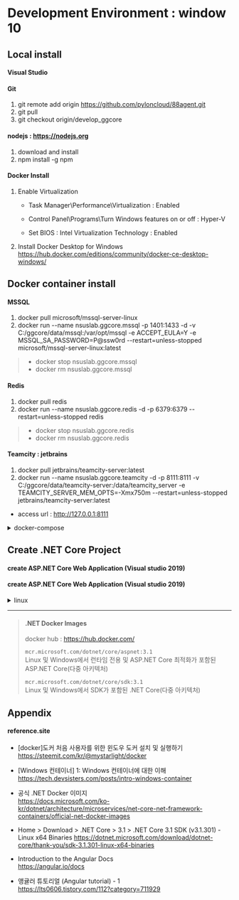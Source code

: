 # Development Environment : window 10

## Local install 

#### Visual Studio

#### Git
1. git remote add origin https://github.com/pyloncloud/88agent.git  
1. git pull  
1. git checkout origin/develop_ggcore  

#### nodejs : https://nodejs.org
1. download and install  
1. npm install -g npm

#### Docker Install
1. Enable Virtualization
   - Task Manager\Performance\Virtualization : Enabled  
   - Control Panel\Programs\Turn Windows features on or off : Hyper-V  

   - Set BIOS : Intel Virtualization Technology : Enabled  

1. Install Docker Desktop for Windows  
   https://hub.docker.com/editions/community/docker-ce-desktop-windows/  

## Docker container install 

#### MSSQL
1. docker pull microsoft/mssql-server-linux
1. docker run --name nsuslab.ggcore.mssql -p 1401:1433 -d -v C:/ggcore/data/mssql:/var/opt/mssql -e ACCEPT_EULA=Y -e MSSQL_SA_PASSWORD=P@ssw0rd --restart=unless-stopped microsoft/mssql-server-linux:latest

>- docker stop nsuslab.ggcore.mssql
>- docker rm nsuslab.ggcore.mssql

#### Redis
1. docker pull redis
1. docker run --name nsuslab.ggcore.redis -d -p 6379:6379 --restart=unless-stopped redis

>- docker stop nsuslab.ggcore.redis
>- docker rm nsuslab.ggcore.redis

#### Teamcity : jetbrains
1. docker pull jetbrains/teamcity-server:latest
1. docker run --name nsuslab.ggcore.teamcity -d -p 8111:8111 -v C:/ggcore/data/teamcity-server:/data/teamcity_server -e TEAMCITY_SERVER_MEM_OPTS=-Xmx750m --restart=unless-stopped jetbrains/teamcity-server:latest

- access url : http://127.0.0.1:8111

<details>
<summary>docker-compose</summary>
<div markdown="1">
   
>vi docker-compose.yml
>```
>version: '2'
>services:
>  server:
>    image: 'jetbrains/teamcity-server'
>    volumes: 
>      - 'C:/ggcore/data/teamcity-server:/data/teamcity_server/datadir'
>      - 'C:/ggcore/data/teamcity-server:/data/teamcity_server/logs'
>    ports:
>      - 8111:8111
>    environment:
>      - TEAMCITY_SERVER_MEM_OPTS="-Xmx750m"
>  agent:
>    image: 'jetbrains/teamcity-minimal-agent'
>    environment:
>      - SERVER_URL=server:8111
>```
>docker-compose up -d

</div>
</details>

## Create .NET Core Project

#### create ASP.NET Core Web Application (Visual studio 2019)


#### create ASP.NET Core Web Application (Visual studio 2019)


<details>
<summary>linux</summary>
<div markdown="1">

1. nodejs(npm)  
   npm install -g npm  
1. typescript  
   npm install -g typescript  
1. angular  
   npm i @angular/cli -g  
1. nodejs(npm)  
   npm install -g npm  
1. install vscode
   npm install -g npm  

</div>
</details>








---

>#### .NET Docker Images
>docker hub : https://hub.docker.com/  
>
>`mcr.microsoft.com/dotnet/core/aspnet:3.1`  
>Linux 및 Windows에서 런타임 전용 및 ASP.NET Core 최적화가 포함된 ASP.NET Core(다중 아키텍처)  
>
>`mcr.microsoft.com/dotnet/core/sdk:3.1`  
>Linux 및 Windows에서 SDK가 포함된 .NET Core(다중 아키텍처)  

## Appendix

#### reference.site

+ [docker]도커 처음 사용자를 위한 윈도우 도커 설치 및 실행하기  
https://steemit.com/kr/@mystarlight/docker  

+ [Windows 컨테이너] 1: Windows 컨테이너에 대한 이해  
https://tech.devsisters.com/posts/intro-windows-container

+ 공식 .NET Docker 이미지  
https://docs.microsoft.com/ko-kr/dotnet/architecture/microservices/net-core-net-framework-containers/official-net-docker-images

* Home > Download > .NET Core > 3.1 > .NET Core 3.1 SDK (v3.1.301) - Linux x64 Binaries
https://dotnet.microsoft.com/download/dotnet-core/thank-you/sdk-3.1.301-linux-x64-binaries

* Introduction to the Angular Docs  
https://angular.io/docs  

+ 앵귤러 튜토리얼 (Angular tutorial) - 1  
https://lts0606.tistory.com/112?category=711929  



